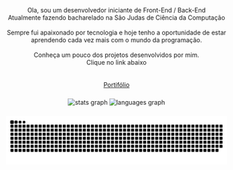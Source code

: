 <p align="center">Ola, sou um desenvolvedor iniciante de Front-End / Back-End <br>Atualmente fazendo bacharelado na São Judas de Ciência da Computação<br><br>Sempre fui apaixonado por tecnologia e hoje tenho a oportunidade de estar aprendendo cada vez mais com o mundo da programação.<br><br>Conheça um pouco dos projetos desenvolvidos por mim.<br>Clique no link abaixo<br><br><br><a href="https://leon16x8.github.io/portifolio/">Portifólio</a></p>

###

<div align="center">
  <img src="https://github-readme-stats.vercel.app/api?username=Leon16x8&hide_title=false&hide_rank=false&show_icons=true&include_all_commits=true&count_private=true&disable_animations=false&theme=dracula&locale=en&hide_border=false&order=1" height="150" alt="stats graph"  />
  <img src="https://github-readme-stats.vercel.app/api/top-langs?username=Leon16x8&locale=en&hide_title=false&layout=compact&card_width=320&langs_count=5&theme=dracula&hide_border=false&order=2" height="150" alt="languages graph"  />
</div>

###

<img src="https://raw.githubusercontent.com/Leon16x8/Leon16x8/output/snake.svg" alt="Snake animation" />

###
